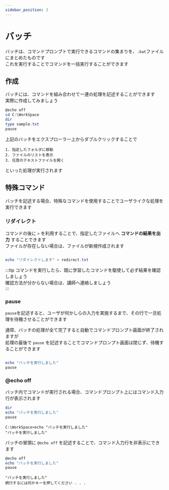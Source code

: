 ```yaml
---
sidebar_position: 3
---
```


# バッチ

バッチは、コマンドプロンプトで実行できるコマンドの集まりを、`.bat`ファイル にまとめたものです  
これを実行することでコマンドを一括実行することができます  

## 作成

バッチには、コマンドを組み合わせて一連の処理を記述することができます  
実際に作成してみましょう  


```powershell title="「C:\WorkSpace\」へ以下の内容のファイル「test.bat」を作成します"
@echo off
cd C:\WorkSpace
dir
type sample.txt
pause
```

上記のバッチをエクスプローラー上からダブルクリックすることで

    1. 指定したフォルダに移動
    2. ファイルのリストを表示
    3. 任意のテキストファイルを開く

といった処理が実行されます  

## 特殊コマンド

バッチを記述する場合、特殊なコマンドを使用することでユーザライクな処理を実行できます  

### リダイレクト

コマンドの後に `>` を利用することで、指定したファイルへ **コマンドの結果を出力** することできます  
ファイルが存在しない場合は、ファイルが新規作成されます  

```powershell title="例"

echo "リダイレクトします" > redirect.txt

```

:::tip
コマンドを実行したら、既に学習したコマンドを駆使して必ず結果を確認しましょう  
確認方法が分からない場合は、講師へ連絡しましょう  
:::

### pause

`pause`を記述すると、ユーザが何かしらの入力を実施するまで、その行で一旦処理を待機させることができます  

通常、バッチの処理が全て完了すると自動でコマンドプロンプト画面が終了されますが  
処理の最後で `pause` を記述することでコマンドプロンプト画面は閉じず、待機することができます  

```powershell title="例"

echo "バッチを実行しました"
pause

```

### @echo off

バッチ内でコマンドが実行される場合、コマンドプロンプト上にはコマンド入力行が表示されます  

```powershell title="例"
dir
echo "バッチを実行しました"
pause
```

```title="出力結果"
C:\WorkSpace>echo "バッチを実行しました"
"バッチを実行しました"
```

バッチの冒頭に `@echo off` を記述することで、コマンド入力行を非表示にできます  

```powershell title="例2"
@echo off
echo "バッチを実行しました"
pause
```

```title="出力結果"
"バッチを実行しました"
続行するには何かキーを押してください . . .
```